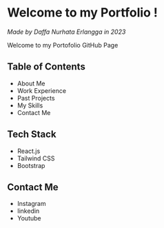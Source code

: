 # Welcome to my Portfolio !
<i text-align="center">Made by Daffa Nurhata Erlangga in 2023</i>
<p text-align="center">Welcome to my Portofolio GitHub Page</p>
<h2>Table of Contents</h2>
<ul>
    <li>About Me</li>
    <li>Work Experience</li>
    <li>Past Projects</li>
    <li>My Skills</li>
    <li>Contact Me</li>
</ul>
<h2>Tech Stack</h2>
<ul>
    <li>React.js</li>
    <li>Tailwind CSS</;>
    <li>Bootstrap</li>
</ul>
<h2>Contact Me</h2>
<ul>
    <li>Instagram</li>
    <li>linkedin</li>
    <li>Youtube</li>
</ul>


